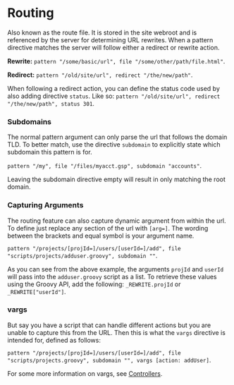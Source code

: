 # Routing

Also known as the route file. It is stored in the site webroot and is referenced by the server for determining URL rewrites. When a pattern directive matches the server will follow either a redirect or rewrite action.

**Rewrite:** `pattern "/some/basic/url", file "/some/other/path/file.html"`.

**Redirect:** `pattern "/old/site/url", redirect "/the/new/path"`.

When following a redirect action, you can define the status code used by also adding directive `status`. Like so: `pattern "/old/site/url", redirect "/the/new/path", status 301`.

### Subdomains

The normal pattern argument can only parse the url that follows the domain TLD. To better match, use the directive `subdomain` to explicitly state which subdomain this pattern is for.

`pattern "/my", file "/files/myacct.gsp", subdomain "accounts"`.

Leaving the subdomain directive empty will result in only matching the root domain.

### Capturing Arguments

The routing feature can also capture dynamic argument from within the url. To define just replace any section of the url with `[arg=]`. The wording between the brackets and equal symbol is your argument name.

`pattern "/projects/[projId=]/users/[userId=]/add", file "scripts/projects/adduser.groovy", subdomain ""`.

As you can see from the above example, the arguments `projId` and `userId` will pass into the `adduser.groovy` script as a list. To retrieve these values using the Groovy API, add the following: `_REWRITE.projId` or `_REWRITE["userId"]`.

### vargs

But say you have a script that can handle different actions but you are unable to capture this from the URL. Then this is what the `vargs` directive is intended for, defined as follows:

`pattern "/projects/[projId=]/users/[userId=]/add", file "scripts/projects.groovy", subdomain "", vargs [action: addUser]`.

For some more information on vargs, see [Controllers](/docs/scripting/controllers.md).